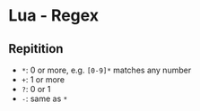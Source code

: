 # Lua - Regex

## Repitition

- `*`: 0 or more, e.g. `[0-9]*` matches any number
- `+`: 1 or more
- `?`: 0 or 1
- `-`: same as `*` 
